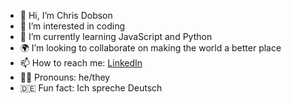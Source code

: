 - 👋 Hi, I’m Chris Dobson
- 🧠 I’m interested in coding
- 🐍 I’m currently learning JavaScript and Python
- 🌍 I’m looking to collaborate on making the world a better place
- 📫 How to reach me: [LinkedIn](https://www.linkedin.com/in/chris-dobson-572004256/)
- 🏳️‍🌈 Pronouns: he/they
- 🇩🇪 Fun fact: Ich spreche Deutsch
